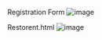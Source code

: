 
Registration Form
![image](https://github.com/user-attachments/assets/f86aaf75-ee98-471a-94af-82ef2f38ca8f)

Restorent.html
![image](https://github.com/user-attachments/assets/01bc3049-d346-4a28-9c26-891256e22445)
